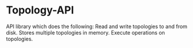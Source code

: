 # Topology-API
API library which does the following: Read and write topologies to and from disk. Stores multiple topologies in memory. Execute operations on topologies.
